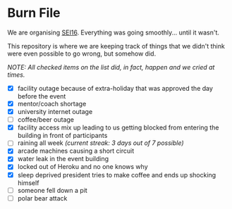 # Burn File

We are organising [SEI16](http://seium.org). Everything was going smoothly... until it wasn't.

This repository is where we are keeping track of things that we didn't think were even possible to go wrong, but somehow did.

*NOTE: All checked items on the list did, in fact, happen and we cried at times.*

- [x] facility outage because of extra-holiday that was approved the day before the event
- [x] mentor/coach shortage
- [x] university internet outage
- [ ] coffee/beer outage
- [x] facility access mix up leading to us getting blocked from entering the building in front of participants
- [ ] raining all week *(current streak: 3 days out of 7 possible)*
- [x] arcade machines causing a short circuit
- [x] water leak in the event building
- [x] locked out of Heroku and no one knows why
- [x] sleep deprived president tries to make coffee and ends up shocking himself
- [ ] someone fell down a pit
- [ ] polar bear attack
